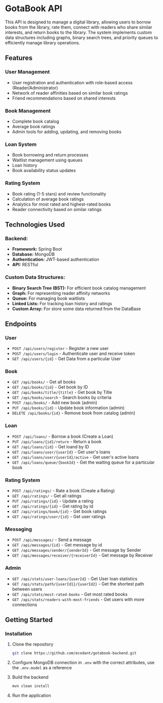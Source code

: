 # GotaBook API

This API is designed to manage a digital library, allowing users to borrow books from the library, rate them, connect with readers who share similar interests, and return books to the library. The system implements custom data structures including graphs, binary search trees, and priority queues to efficiently manage library operations.

## Features

### User Management

- User registration and authentication with role-based access (Reader/Administrator)
- Network of reader affinities based on similar book ratings
- Friend recommendations based on shared interests

### Book Management

- Complete book catalog
- Average book ratings
- Admin tools for adding, updating, and removing books

### Loan System

- Book borrowing and return processes
- Waitlist management using queues
- Loan history
- Book availability status updates

### Rating System

- Book rating (1-5 stars) and review functionality
- Calculation of average book ratings
- Analytics for most rated and highest-rated books
- Reader connectivity based on similar ratings

## Technologies Used

### Backend:

- **Framework:** Spring Boot
- **Database:** MongoDB
- **Authentication:** JWT-based authentication
- **API:** RESTful

### Custom Data Structures:

- **Binary Search Tree (BST):** For efficient book catalog management
- **Graph:** For representing reader affinity networks
- **Queue:** For managing book waitlists
- **Linked Lists:** For tracking loan history and ratings
- **Custom Array:** For store some data returned from the DataBase

## Endpoints

### User

- `POST /api/users/register` - Register a new user
- `POST /api/users/login` - Authenticate user and receive token
- `GET /api/users/{id}` - Get Data from a particular User

### Book

- `GET /api/books/` - Get all books
- `GET /api/books/{id}` - Get book by ID
- `GET /api/books/title/{title}` - Get book by Title
- `GET /api/books/search` - Search books by criteria
- `POST /api/books/` - Add new book (admin)
- `PUT /api/books/{id}` - Update book information (admin)
- `DELETE /api/books/{id}` - Remove book from catalog (admin)

### Loan

- `POST /api/loans/` - Borrow a book (Create a Loan)
- `PUT /api/loans/{id}/return` - Return a book
- `GET /api/loans/{id}` - Get loand by ID
- `GET /api/loans/user/{userId}` - Get user's loans
- `GET /api/loans/user/{userId}/active` - Get user's active loans
- `GET /api/loans/queue/{bookId}` - Get the waiting queue for a particular book

### Rating System

- `POST /api/ratings/` - Rate a book (Create a Rating)
- `GET /api/ratings/` - Get all ratings
- `PUT /api/ratings/{id}` - Update a rating
- `GET /api/ratings/{id}` - Get rating by id
- `GET /api/ratings/book/{id}` - Get book ratings
- `GET /api/ratings/user/{id}` - Get user ratings

### Messaging

- `POST /api/messages/` - Send a message
- `GET /api/messages/{id}` - Get message by id
- `GET /api/messages/sender/{senderId}` - Get message by Sender
- `GET /api/messages/receiver/{receiverId}` - Get message by Receiver

### Admin

- `GET /api/stats/user-loans/{userId}` - Get User loan statistics
- `GET /api/stats/path/{userId1}/{userId2}` - Get the shortest path between users
- `GET /api/stats/most-rated-books` - Get most rated books
- `GET /api/stats/readers-with-most-friends` - Get users with more connections

## Getting Started

### Installation

1. Clone the repository

   ```bash
   git clone https://github.com/ecodant/gotabook-backend.git
   ```

2. Configure MongoDB connection in `.env` with the correct attributes, use the `.env.model` as a reference

3. Build the backend

   ```bash
   mvn clean install
   ```

4. Run the application
